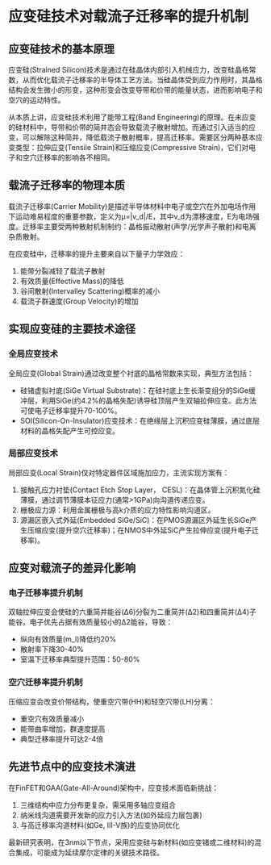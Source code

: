 # 应变硅技术对载流子迁移率的提升机制

## 应变硅技术的基本原理

应变硅(Strained Silicon)技术是通过在硅晶体内部引入机械应力，改变硅晶格常数，从而优化载流子迁移率的半导体工艺方法。当硅晶体受到应力作用时，其晶格结构会发生微小的形变，这种形变会改变导带和价带的能量状态，进而影响电子和空穴的运动特性。

从本质上讲，应变硅技术利用了能带工程(Band Engineering)的原理。在未应变的硅材料中，导带和价带的简并态会导致载流子散射增加。而通过引入适当的应变，可以解除这种简并，降低载流子散射概率，提高迁移率。需要区分两种基本应变类型：拉伸应变(Tensile Strain)和压缩应变(Compressive Strain)，它们对电子和空穴迁移率的影响各不相同。

## 载流子迁移率的物理本质

载流子迁移率(Carrier Mobility)是描述半导体材料中电子或空穴在外加电场作用下运动难易程度的重要参数，定义为μ=|v_d|/E，其中v_d为漂移速度，E为电场强度。迁移率主要受两种散射机制制约：晶格振动散射(声学/光学声子散射)和电离杂质散射。

在应变硅中，迁移率的提升主要来自以下量子力学效应：
1. 能带分裂减轻了载流子散射
2. 有效质量(Effective Mass)的降低
3. 谷间散射(Intervalley Scattering)概率的减小
4. 载流子群速度(Group Velocity)的增加

## 实现应变硅的主要技术途径

### 全局应变技术

全局应变(Global Strain)通过改变整个衬底的晶格常数来实现，典型方法包括：
- 硅锗虚拟衬底(SiGe Virtual Substrate)：在硅衬底上生长渐变组分的SiGe缓冲层，利用SiGe(约4.2%的晶格失配)诱导硅顶层产生双轴拉伸应变。此方法可使电子迁移率提升70-100%。
- SOI(Silicon-On-Insulator)应变技术：在绝缘层上沉积应变硅薄膜，通过底层材料的晶格失配产生可控应变。

### 局部应变技术

局部应变(Local Strain)仅对特定器件区域施加应力，主流实现方案有：
1. 接触孔应力衬垫(Contact Etch Stop Layer， CESL)：在晶体管上沉积氮化硅薄膜，通过调节薄膜本征应力(通常>1GPa)向沟道传递应变。
2. 栅极应力源：利用金属栅极与高k介质的应力特性影响沟道区。
3. 源漏区嵌入式外延(Embedded SiGe/SiC)：在PMOS源漏区外延生长SiGe产生压缩应变(提升空穴迁移率)；在NMOS中外延SiC产生拉伸应变(提升电子迁移率)。

## 应变对载流子的差异化影响

### 电子迁移率提升机制

双轴拉伸应变会使硅的六重简并能谷(Δ6)分裂为二重简并(Δ2)和四重简并(Δ4)子能谷。电子优先占据有效质量较小的Δ2能谷，导致：
- 纵向有效质量(m_l)降低约20%
- 散射率下降30-40%
- 室温下迁移率典型提升范围：50-80%

### 空穴迁移率提升机制

压缩应变会改变价带结构，使重空穴带(HH)和轻空穴带(LH)分离：
- 重空穴有效质量减小
- 能带曲率增加，群速度提高
- 典型迁移率提升可达2-4倍

## 先进节点中的应变技术演进

在FinFET和GAA(Gate-All-Around)架构中，应变技术面临新挑战：
1. 三维结构中应力分布更复杂，需采用多轴应变组合
2. 纳米线沟道需要开发新的应力引入方法(如外延应力层包裹)
3. 与高迁移率沟道材料(如Ge, III-V族)的应变协同优化

最新研究表明，在3nm以下节点，采用应变硅与新材料(如应变锗或二维材料)的混合集成，可能成为延续摩尔定律的关键技术路径。